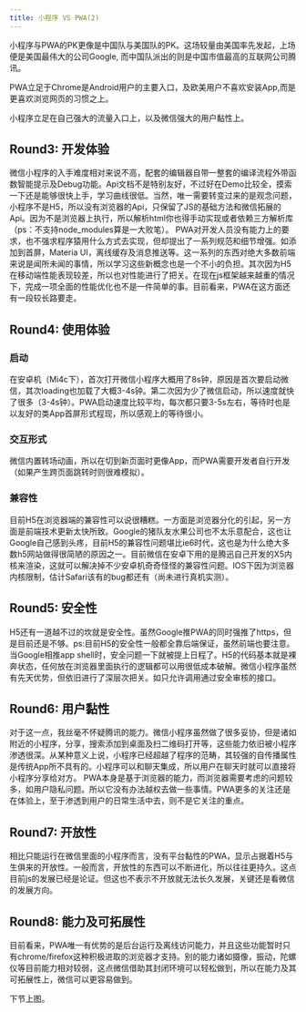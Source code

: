 ```yaml
---
title: 小程序 VS PWA(2)
---
```


小程序与PWA的PK更像是中国队与美国队的PK。这场较量由美国率先发起，上场便是美国最伟大的公司Google, 而中国队派出的则是中国市值最高的互联网公司腾讯。

PWA立足于Chrome是Android用户的主要入口，及欧美用户不喜欢安装App,而是更喜欢浏览网页的习惯之上。

小程序立足在自己强大的流量入口上，以及微信强大的用户黏性上。

<!--more-->


## Round3: 开发体验

微信小程序的入手难度相对来说不高，配套的编辑器自带一整套的编译流程外带函数智能提示及Debug功能。Api文档不是特别友好，不过好在Demo比较全，摸索一下还是能够很快上手，学习曲线很低。当然，唯一需要转变过来的是观念问题，小程序不是H5，所以没有浏览器的Api，只保留了JS的基础方法和微信拓展的Api。因为不是浏览器上执行，所以解析html你也得手动实现或者依赖三方解析库（ps：不支持node_modules算是一大败笔）。
PWA对开发人员没有能力上的要求，也不强求程序猿用什么方式去实现，但却提出了一系列规范和细节增强。如添加到首屏，Materia UI，离线缓存及消息推送等。这一系列的东西对绝大多数前端来说是闻所未闻的事情，所以学习这些新概念也是一个不小的负担。其次因为H5在移动端性能表现较差，所以也对性能进行了把关。在现在js框架越来越重的情况下，完成一项全面的性能优化也不是一件简单的事。目前看来，PWA在这方面还有一段较长路要走。

## Round4: 使用体验

### 启动

在安卓机（Mi4c下），首次打开微信小程序大概用了8s钟，原因是首次要启动微信，其次loading也加载了大概3-4s钟。第二次因为少了微信启动，所以速度就快了很多（3-4s钟）。PWA启动速度比较平均，每次都只要3-5s左右，等待时也是以友好的类App首屏形式程现，所以感观上的等待很小。

### 交互形式

微信内置转场动画，所以在切到新页面时更像App，而PWA需要开发者自行开发（如果产生跨页面跳转时则很难模拟）。

### 兼容性

目前H5在浏览器端的兼容性可以说很糟糕。一方面是浏览器分化的引起，另一方面是前端技术更新太快所致。Google的猪队友水果公司也不太乐意配合，这也让Google自己感到头疼，目前H5的兼容性问题堪比ie6时代，这也是为什么绝大多数h5网站做得很简陋的原因之一。目前微信在安卓下用的是腾迅自己开发的X5内核来渲染，这就可以解决掉不少安卓机奇奇怪怪的兼容性问题。IOS下因为浏览器内核限制，估计Safari该有的bug都还有（尚未进行真机实测）。


## Round5: 安全性

H5还有一道越不过的坎就是安全性。虽然Google推PWA的同时强推了https，但是目前还是不够。ps:目前H5的安全性一般都全靠后端保证，虽然前端也要注意。当Google相推app shell时，安全问题一下就被提上日程了。H5的代码基本就是裸奔状态，任何放在浏览器里面执行的逻辑都可以用很低成本破解。微信小程序虽然有先天优势，但依旧进行了深层次把关。如只允许调用通过安全审核的接口。

## Round6: 用户黏性

对于这一点，我丝毫不怀疑腾讯的能力。微信小程序虽然做了很多妥协，但是诸如附近的小程序，分享，搜索添加到桌面及扫二维码打开等，这些能力依旧被小程序渗透很深。从某种意义上说，小程序已经超越了程序的范畴，其较强的自传播属性是传统App所不具有的。小程序可以和聊天集成，所以用户在聊天时就可以直接将小程序分享给对方。
PWA本身是基于浏览器的能力，而浏览器需要考虑的问题较多，如用户隐私问题。所以它没有办法越权去做一些事情。PWA更多的关注还是在体验上，至于渗透到用户的日常生活中去，则不是它关注的重点。

## Round7: 开放性

相比只能运行在微信里面的小程序而言，没有平台黏性的PWA，显示占据着H5与生俱来的开放性。一般而言，开放性的东西可以不断进化，所以往往更持久。这点目前js的发展已经是论证。但这也不表示不开放就无法长久发展，关键还是看微信的发展方向。

## Round8: 能力及可拓展性

目前看来，PWA唯一有优势的是后台运行及离线访问能力，并且这些功能暂时只有chrome/firefox这种积极进取的浏览器才支持。别的能力诸如摄像，振动，陀螺仪等目前能力相对较弱，这点微信借助其封闭环境可以轻松做到，所以在能力及其可拓展性上，微信可以更容易做到。

下节上图。


